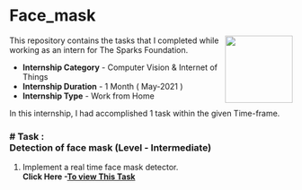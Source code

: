 # Face_mask
 
<img align = right height = 120 width = 120 src = https://www.thesparksfoundationsingapore.org/images/logo_small.png>

This repository contains the tasks that I completed while working as an intern for The Sparks Foundation.
- **Internship Category** - Computer Vision & Internet of Things
- **Internship Duration** - 1 Month ( May-2021 )
- **Internship Type** - Work from Home

In this internship, I had accomplished 1 task within the given Time-frame.

### # Task : <br> Detection of face mask (Level - Intermediate)
1. Implement a real time face mask detector.
<br>**Click Here -[To view This Task](https://github.com/Rathiambika/Face_mask)**
